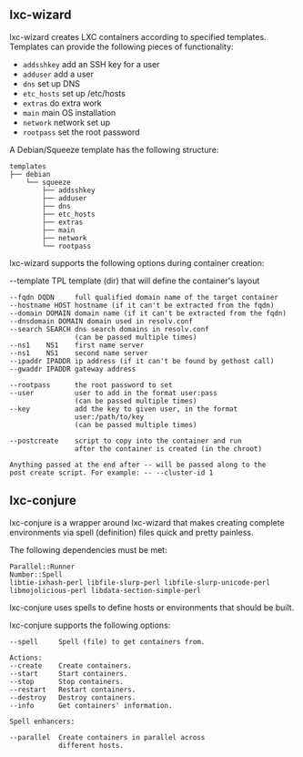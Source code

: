 lxc-wizard
---

lxc-wizard creates LXC containers according to specified templates. Templates can provide the following pieces of functionality:

* `addsshkey` add an SSH key for a user
* `adduser` add a user
* `dns` set up DNS
* `etc_hosts` set up /etc/hosts
* `extras` do extra work
* `main` main OS installation
* `network` network set up
* `rootpass` set the root password

A Debian/Squeeze template has the following structure:

    templates
    ├── debian
        └── squeeze
            ├── addsshkey
            ├── adduser
            ├── dns
            ├── etc_hosts
            ├── extras
            ├── main
            ├── network
            └── rootpass

lxc-wizard supports the following options during container creation:

   --template TPL  template (dir) that will define the container's layout

    --fqdn DQDN     full qualified domain name of the target container
    --hostname HOST hostname (if it can't be extracted from the fqdn)
    --domain DOMAIN domain name (if it can't be extracted from the fqdn)
    --dnsdomain DOMAIN domain used in resolv.conf
    --search SEARCH dns search domains in resolv.conf
                    (can be passed multiple times)
    --ns1    NS1    first name server
    --ns1    NS1    second name server
    --ipaddr IPADDR ip address (if it can't be found by gethost call)
    --gwaddr IPADDR gateway address

    --rootpass      the root password to set
    --user          user to add in the format user:pass
                    (can be passed multiple times)
    --key           add the key to given user, in the format
                    user:/path/to/key
                    (can be passed multiple times)

    --postcreate    script to copy into the container and run
                    after the container is created (in the chroot)

    Anything passed at the end after -- will be passed along to the
    post create script. For example: -- --cluster-id 1

lxc-conjure
---

lxc-conjure is a wrapper around lxc-wizard that makes creating complete environments via spell (definition) files quick
and pretty painless.

The following dependencies must be met:

    Parallel::Runner
    Number::Spell
    libtie-ixhash-perl libfile-slurp-perl libfile-slurp-unicode-perl libmojolicious-perl libdata-section-simple-perl

lxc-conjure uses spells to define hosts or environments that should be built.

lxc-conjure supports the following options:

    --spell     Spell (file) to get containers from.
     
    Actions:
    --create    Create containers.
    --start     Start containers.
    --stop      Stop containers.
    --restart   Restart containers.
    --destroy   Destroy containers.
    --info      Get containers' information.
    
    Spell enhancers:
    
    --parallel  Create containers in parallel across
                different hosts.
 

